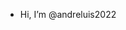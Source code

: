 - Hi, I’m @andreluis2022

<!---
andreluis2022/andreluis2022 is a ✨ special ✨ repository because its `README.md` (this file) appears on your GitHub profile.
You can click the Preview link to take a look at your changes.
--->

